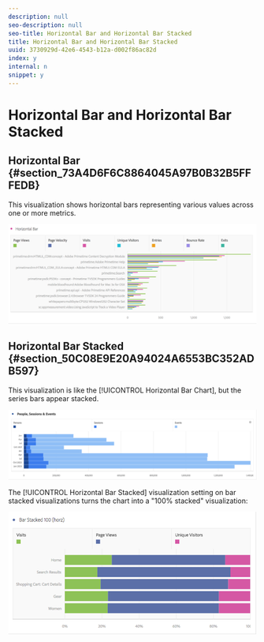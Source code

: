```yaml
---
description: null
seo-description: null
seo-title: Horizontal Bar and Horizontal Bar Stacked
title: Horizontal Bar and Horizontal Bar Stacked
uuid: 3730929d-42e6-4543-b12a-d002f86ac82d
index: y
internal: n
snippet: y
---
```


# Horizontal Bar and Horizontal Bar Stacked

## Horizontal Bar {#section_73A4D6F6C8864045A97B0B32B5FFFEDB}

This visualization shows horizontal bars representing various values across one or more metrics.

![](assets/horizontal_bar.png)

## Horizontal Bar Stacked {#section_50C08E9E20A94024A6553BC352ADB597}

This visualization is like the [!UICONTROL Horizontal Bar Chart], but the series bars appear stacked.

![](assets/horizontal-bar-stacked.png)

The [!UICONTROL Horizontal Bar Stacked] visualization setting on bar stacked visualizations turns the chart into a "100% stacked" visualization:

![](assets/horizstacked100.png)

